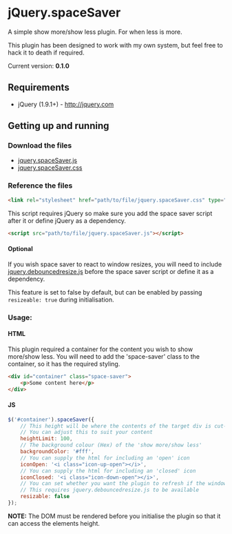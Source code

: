 # jQuery.spaceSaver

A simple show more/show less plugin. For when less is more.

This plugin has been designed to work with my own system, but feel free to hack it to death if required.

Current version: **0.1.0**

## Requirements

* jQuery (1.9.1+) - http://jquery.com

## Getting up and running

### Download the files

* [jquery.spaceSaver.js](https://github.com/garethadavies/jquery.spaceSaver/raw/master/jquery.spaceSaver.js)
* [jquery.spaceSaver.css](https://github.com/garethadavies/jquery.spaceSaver/raw/master/jquery.spaceSaver.css)

### Reference the files

```html
<link rel="stylesheet" href="path/to/file/jquery.spaceSaver.css" type="text/css">
```

This script requires jQuery so make sure you add the space saver script after it or define jQuery as a dependency.

```html
<script src="path/to/file/jquery.spaceSaver.js"></script>
```

#### Optional

If you wish space saver to react to window resizes, you will need to include [jquery.debouncedresize.js](https://github.com/louisremi/jquery-smartresize) before the space saver script or define it as a dependency.

This feature is set to false by default, but can be enabled by passing ```resizeable: true``` during initialisation.

### Usage:

#### HTML

This plugin required a container for the content you wish to show more/show less. You will need to add the 'space-saver' class to the container, so it has the required styling.

```html
<div id="container" class="space-saver">
	<p>Some content here</p>
</div>
```

#### JS

```js
$('#container').spaceSaver({
	// This height will be where the contents of the target div is cut-off and replaced by the 'show more'. 
	// You can adjust this to suit your content
	heightLimit: 100,
	// The background colour (Hex) of the 'show more/show less'
  	backgroundColor: '#fff',
  	// You can supply the html for including an 'open' icon
  	iconOpen: '<i class="icon-up-open"></i>',
  	// You can supply the html for including an 'closed' icon
  	iconClosed: '<i class="icon-down-open"></i>',
  	// You can set whether you want the plugin to refresh if the window is resized.
	// This requires jquery.debouncedresize.js to be available
  	resizable: false
});
```

**NOTE:** The DOM must be rendered before you initialise the plugin so that it can access the elements height.
